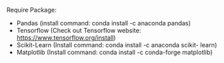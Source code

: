 Require Package:
- Pandas (install command: conda install -c anaconda pandas)
- Tensorflow (Check out Tensorflow website: https://www.tensorflow.org/install)
- Scikit-Learn (Install command: conda install -c anaconda scikit- learn)
- Matplotlib (Install command: conda install -c conda-forge matplotlib)
